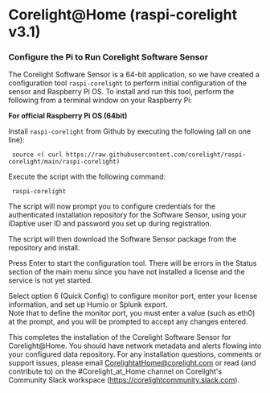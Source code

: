 # Corelight@Home (raspi-corelight v3.1)

### Configure the Pi to Run Corelight Software Sensor 

The Corelight Software Sensor is a 64-bit application, so we have created a configuration tool `raspi-corelight` to perform initial configuration of the sensor and Raspberry Pi OS.  To install and run this tool, perform the following from a terminal window on your Raspberry Pi:

**For official Raspberry Pi OS (64bit)**



Install `raspi-corelight` from Github by executing the following (all on one line):

     source <( curl https://raw.githubusercontent.com/corelight/raspi-corelight/main/raspi-corelight)

Execute the script with the following command:

     raspi-corelight


The script will now prompt you to configure credentials for the authenticated installation repository for the Software Sensor, using your iDaptive user ID and password you set up during registration.

The script will then download the Software Sensor package from the repository and install.  

Press Enter to start the configuration tool. There will be errors in the Status section of the main menu since you have not installed a license and the service is not yet started. 
 
Select option 6 (Quick Config) to configure monitor port, enter your license information,  and set up Humio or Splunk export.  
Note that to define the monitor port, you must enter a value (such as eth0) at the prompt, and you will be prompted to accept any changes entered. 

This completes the installation of the Corelight Software Sensor for Corelight@Home.  You should have network metadata and alerts flowing into your configured data repository. For any installation questions, comments or support issues, please email CorelightatHome@corelight.com or read (and contribute to) on the #Corelight_at_Home channel on Corelight's Community Slack workspace (https://corelightcommunity.slack.com).


